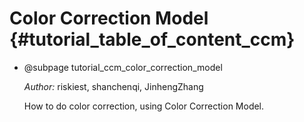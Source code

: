 Color Correction Model {#tutorial_table_of_content_ccm}
===========================

-   @subpage tutorial_ccm_color_correction_model

    *Author:* riskiest, shanchenqi, JinhengZhang

    How to do color correction, using Color Correction Model.
